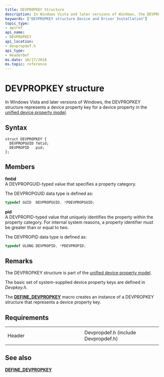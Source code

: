 ```yaml
---
title: DEVPROPKEY Structure
description: In Windows Vista and later versions of Windows, the DEVPROPKEY structure represents a device property key for a device property in the unified device property model.
keywords: ["DEVPROPKEY structure Device and Driver Installation"]
topic_type:
- apiref
api_name:
- DEVPROPKEY
api_location:
- devpropdef.h
api_type:
- HeaderDef
ms.date: 10/17/2018
ms.topic: reference
---
```


# DEVPROPKEY structure


In Windows Vista and later versions of Windows, the DEVPROPKEY structure represents a device property key for a device property in the [unified device property model](./unified-device-property-model--windows-vista-and-later-.md).

## Syntax

```ManagedCPlusPlus
struct DEVPROPKEY {
  DEVPROPGUID fmtid;
  DEVPROPID   pid;
};
```

## Members

**fmtid**  
A DEVPROPGUID-typed value that specifies a property category.

The DEVPROPGUID data type is defined as:

```cpp
typedef GUID  DEVPROPGUID, *PDEVPROPGUID;
```

**pid**  
A DEVPROPID-typed value that uniquely identifies the property within the property category. For internal system reasons, a property identifier must be greater than or equal to two.

The DEVPROPID data type is defined as:

```cpp
typedef ULONG DEVPROPID, *PDEVPROPID;
```

## Remarks

The DEVPROPKEY structure is part of the [unified device property model](./unified-device-property-model--windows-vista-and-later-.md).

The basic set of system-supplied device property keys are defined in *Devpkey.h*.

The [**DEFINE\_DEVPROPKEY**](./define-devpropkey.md) macro creates an instance of a DEVPROPKEY structure that represents a device property key.

## Requirements

<table>
<colgroup>
<col width="50%" />
<col width="50%" />
</colgroup>
<tbody>
<tr class="odd">
<td align="left"><p>Header</p></td>
<td align="left">Devpropdef.h (include Devpropdef.h)</td>
</tr>
</tbody>
</table>

## See also


[**DEFINE\_DEVPROPKEY**](./define-devpropkey.md)

 

